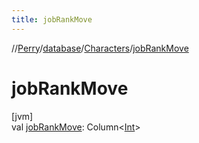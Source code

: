 ```yaml
---
title: jobRankMove
---
```

//[Perry](../../../index.html)/[database](../index.html)/[Characters](index.html)/[jobRankMove](job-rank-move.html)



# jobRankMove



[jvm]\
val [jobRankMove](job-rank-move.html): Column<[Int](https://kotlinlang.org/api/latest/jvm/stdlib/kotlin/-int/index.html)>




